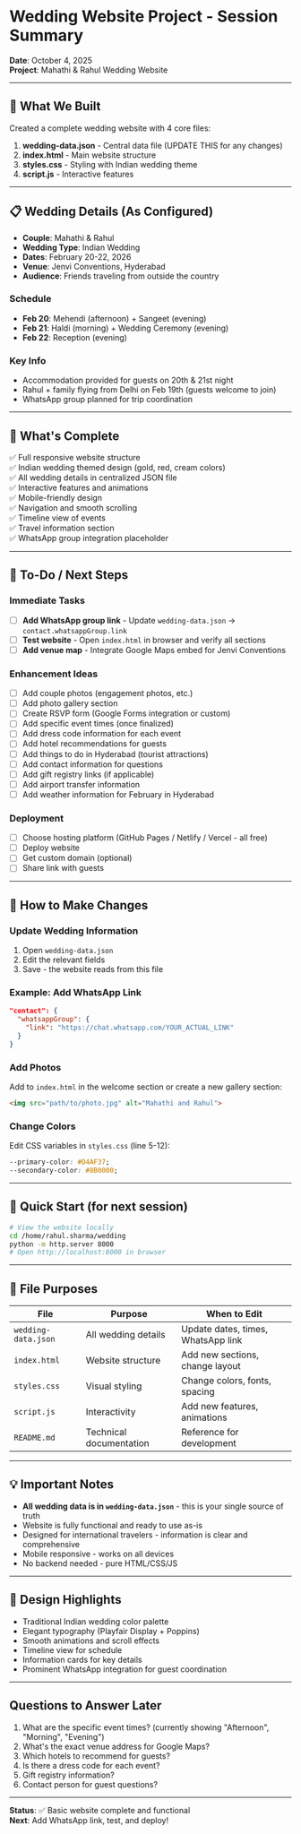 # Wedding Website Project - Session Summary

**Date**: October 4, 2025  
**Project**: Mahathi & Rahul Wedding Website

---

## 🎯 What We Built

Created a complete wedding website with 4 core files:

1. **wedding-data.json** - Central data file (UPDATE THIS for any changes)
2. **index.html** - Main website structure
3. **styles.css** - Styling with Indian wedding theme
4. **script.js** - Interactive features

---

## 📋 Wedding Details (As Configured)

- **Couple**: Mahathi & Rahul
- **Wedding Type**: Indian Wedding
- **Dates**: February 20-22, 2026
- **Venue**: Jenvi Conventions, Hyderabad
- **Audience**: Friends traveling from outside the country

### Schedule
- **Feb 20**: Mehendi (afternoon) + Sangeet (evening)
- **Feb 21**: Haldi (morning) + Wedding Ceremony (evening)
- **Feb 22**: Reception (evening)

### Key Info
- Accommodation provided for guests on 20th & 21st night
- Rahul + family flying from Delhi on Feb 19th (guests welcome to join)
- WhatsApp group planned for trip coordination

---

## 🔧 What's Complete

✅ Full responsive website structure  
✅ Indian wedding themed design (gold, red, cream colors)  
✅ All wedding details in centralized JSON file  
✅ Interactive features and animations  
✅ Mobile-friendly design  
✅ Navigation and smooth scrolling  
✅ Timeline view of events  
✅ Travel information section  
✅ WhatsApp group integration placeholder  

---

## 📝 To-Do / Next Steps

### Immediate Tasks
- [ ] **Add WhatsApp group link** - Update `wedding-data.json` → `contact.whatsappGroup.link`
- [ ] **Test website** - Open `index.html` in browser and verify all sections
- [ ] **Add venue map** - Integrate Google Maps embed for Jenvi Conventions

### Enhancement Ideas
- [ ] Add couple photos (engagement photos, etc.)
- [ ] Add photo gallery section
- [ ] Create RSVP form (Google Forms integration or custom)
- [ ] Add specific event times (once finalized)
- [ ] Add dress code information for each event
- [ ] Add hotel recommendations for guests
- [ ] Add things to do in Hyderabad (tourist attractions)
- [ ] Add contact information for questions
- [ ] Add gift registry links (if applicable)
- [ ] Add airport transfer information
- [ ] Add weather information for February in Hyderabad

### Deployment
- [ ] Choose hosting platform (GitHub Pages / Netlify / Vercel - all free)
- [ ] Deploy website
- [ ] Get custom domain (optional)
- [ ] Share link with guests

---

## 🔄 How to Make Changes

### Update Wedding Information
1. Open `wedding-data.json`
2. Edit the relevant fields
3. Save - the website reads from this file

### Example: Add WhatsApp Link
```json
"contact": {
  "whatsappGroup": {
    "link": "https://chat.whatsapp.com/YOUR_ACTUAL_LINK"
  }
}
```

### Add Photos
Add to `index.html` in the welcome section or create a new gallery section:
```html
<img src="path/to/photo.jpg" alt="Mahathi and Rahul">
```

### Change Colors
Edit CSS variables in `styles.css` (line 5-12):
```css
--primary-color: #D4AF37;
--secondary-color: #8B0000;
```

---

## 🚀 Quick Start (for next session)

```bash
# View the website locally
cd /home/rahul.sharma/wedding
python -m http.server 8000
# Open http://localhost:8000 in browser
```

---

## 📁 File Purposes

| File | Purpose | When to Edit |
|------|---------|--------------|
| `wedding-data.json` | All wedding details | Update dates, times, WhatsApp link |
| `index.html` | Website structure | Add new sections, change layout |
| `styles.css` | Visual styling | Change colors, fonts, spacing |
| `script.js` | Interactivity | Add new features, animations |
| `README.md` | Technical documentation | Reference for development |

---

## 💡 Important Notes

- **All wedding data is in `wedding-data.json`** - this is your single source of truth
- Website is fully functional and ready to use as-is
- Designed for international travelers - information is clear and comprehensive
- Mobile responsive - works on all devices
- No backend needed - pure HTML/CSS/JS

---

## 🎨 Design Highlights

- Traditional Indian wedding color palette
- Elegant typography (Playfair Display + Poppins)
- Smooth animations and scroll effects
- Timeline view for schedule
- Information cards for key details
- Prominent WhatsApp integration for guest coordination

---

## Questions to Answer Later

1. What are the specific event times? (currently showing "Afternoon", "Morning", "Evening")
2. What's the exact venue address for Google Maps?
3. Which hotels to recommend for guests?
4. Is there a dress code for each event?
5. Gift registry information?
6. Contact person for guest questions?

---

**Status**: ✅ Basic website complete and functional  
**Next**: Add WhatsApp link, test, and deploy!

